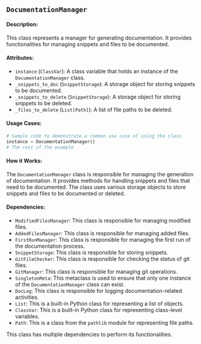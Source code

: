 ## `DocumentationManager`

#### Description:
This class represents a manager for generating documentation. It provides functionalities for managing snippets and files to be documented.

#### Attributes:
- `instance` (`ClassVar`): A class variable that holds an instance of the `DocumentationManager` class.
- `_snippets_to_doc` (`SnippetStorage`): A storage object for storing snippets to be documented.
- `_snippets_to_delete` (`SnippetStorage`): A storage object for storing snippets to be deleted.
- `_files_to_delete` (`List[Path]`): A list of file paths to be deleted.

#### Usage Cases:

```python
# Sample code to demonstrate a common use case of using the class
instance = DocumentationManager()
# The rest of the example
```

#### How it Works:

The `DocumentationManager` class is responsible for managing the generation of documentation. It provides methods for handling snippets and files that need to be documented. The class uses various storage objects to store snippets and files to be documented or deleted.

#### Dependencies:
- `ModifiedFilesManager`: This class is responsible for managing modified files.
- `AddedFilesManager`: This class is responsible for managing added files.
- `FirstRunManager`: This class is responsible for managing the first run of the documentation process.
- `SnippetStorage`: This class is responsible for storing snippets.
- `GitFileChecker`: This class is responsible for checking the status of git files.
- `GitManager`: This class is responsible for managing git operations.
- `SingletonMeta`: This metaclass is used to ensure that only one instance of the `DocumentationManager` class can exist.
- `DocLog`: This class is responsible for logging documentation-related activities.
- `List`: This is a built-in Python class for representing a list of objects.
- `ClassVar`: This is a built-in Python class for representing class-level variables.
- `Path`: This is a class from the `pathlib` module for representing file paths.

This class has multiple dependencies to perform its functionalities.